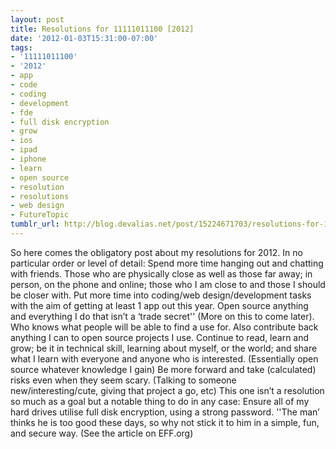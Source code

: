 ```yaml
---
layout: post
title: Resolutions for 11111011100 [2012]
date: '2012-01-03T15:31:00-07:00'
tags:
- '11111011100'
- '2012'
- app
- code
- coding
- development
- fde
- full disk encryption
- grow
- ios
- ipad
- iphone
- learn
- open source
- resolution
- resolutions
- web design
- FutureTopic
tumblr_url: http://blog.devalias.net/post/15224671703/resolutions-for-11111011100-2012
---
```

 
So here comes the obligatory post about my resolutions for 2012. In no particular order or level of detail:
Spend more time hanging out and chatting with friends. Those who are physically close as well as those far away; in person, on the phone and online; those who I am close to and those I should be closer with.
Put more time into coding/web design/development tasks with the aim of getting at least 1 app out this year.
Open source anything and everything I do that isn’t a ‘trade secret'' (More on this to come later). Who knows what people will be able to find a use for. Also contribute back anything I can to open source projects I use.
Continue to read, learn and grow; be it in technical skill, learning about myself, or the world; and share what I learn with everyone and anyone who is interested. (Essentially open source whatever knowledge I gain)
Be more forward and take (calculated) risks even when they seem scary. (Talking to someone new/interesting/cute, giving that project a go, etc)
This one isn’t a resolution so much as a goal but a notable thing to do in any case:
Ensure all of my hard drives utilise full disk encryption, using a strong password. ''The man’ thinks he is too good these days, so why not stick it to him in a simple, fun, and secure way. (See the article on EFF.org)
